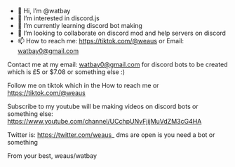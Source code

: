 - 👋 Hi, I’m @watbay
- 👀 I’m interested in discord.js 
- 🌱 I’m currently learning discord bot making
- 💞️ I’m looking to collaborate on discord mod and help servers on discord
- 📫 How to reach me: https://tiktok.com/@weaus or Email: watbay0@gmail.com

Contact me at my email: watbay0@gmail.com for discord bots to be created which is £5 or $7.08 or something else :)

Follow me on tiktok which in the How to reach me or https://tiktok.com/@weaus

Subscribe to my youtube will be making videos on discord bots or something else: https://www.youtube.com/channel/UCchpUNvFjijMuVdZM3cG4HA

Twitter is: https://twitter.com/weaus_  dms are open is you need a bot or something


From your best,
weaus/watbay
<!---
watbay/watbay is a ✨ special ✨ repository because its `README.md` (this file) appears on your GitHub profile.
You can click the Preview link to take a look at your changes.
--->

